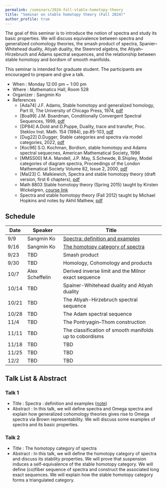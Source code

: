 ```yaml
---
permalink: /seminars/2024-fall-stable-homotopy-theory
title: "Seminar on stable homotopy theory (Fall 2024)"
author_profile: true
---
```


The goal of this seminar is to introduce the notion of spectra and study its basic properties. We will discuss equivalence between spectra and generalized cohomology theories, the smash product of spectra, Spanier–Whitehead duality, Atiyah duality, the Steenrod algebra, the Atiyah–Hirzebruch and Adams spectral sequences, and the relationship between stable homotopy and bordism of smooth manifolds.

This seminar is intended for graduate student. The participants are encouraged to prepare and give a talk.

- When : Monday 12:00 pm ~ 1:00 pm
- Where : Mathematics Hall, Room 528
- Organizer : Sangmin Ko
- References
    - [Ada74] J.F. Adams, Stable homotopy and generalized homology, Part III, The University of Chicago Press, 1974, [pdf](https://people.math.rochester.edu/faculty/doug/otherpapers/Adams-SHGH-latex.pdf)
    - [Boa99] J.M. Boardman, Conditionally Convergent Spectral Sequences, 1999, [pdf](https://hopf.math.purdue.edu/Boardman/ccspseq.pdf)
    - [DP84] A.Dold and D.Puppe, Duality, trace and transfer, Proc. Steklov Inst. Math. 154 (1984), pp.85-103, [pdf](https://www.maths.ed.ac.uk/~v1ranick/papers/doldpup2.pdf)
    - [Dug22] D.Dugger, Stable categories and spectra via model categories, 2022, [pdf](https://pages.uoregon.edu/ddugger/spectra.pdf)
    - [Koc96] S.O. Kochman, Bordism, stable homotopy and Adams spectral sequecnes, American Mathematical Society, 1996
    - [MMSS00] M.A. Mandell, J.P. May, S.Schewde, B.Shipley, Model categories of diagram spectra, Proceedings of the London Mathematical 
    Society Volume 82, Issue 2, 2000, [pdf](http://www.math.uchicago.edu/~may/PAPERS/mmssLMSDec30.pdf)
    - [Mal23] C. Malkiewich, Spectra and stable homotopy theory (draft version, first 6 chapters), [pdf](https://people.math.binghamton.edu/malkiewich/spectra_book_draft.pdf)
    - Math 8803 Stable homotopy theory (Spring 2015) taught by Kirsten Wickelgren, [course link](https://services.math.duke.edu/~kgw/8803_Stable/)
    - Spectra and stable homotopy theory (Fall 2012) taught by Michael Hopkins and notes by Akhil Mathew, [pdf](https://math.uchicago.edu/~amathew/256y.pdf)

    
## Schedule

| Date | Speaker | Title |
| ----- | ------- | ----------- |
| 9/9 | Sangmin Ko | [Spectra: definition and examples](#talk-1)  |
| 9/16 | Sangmin Ko | [The homotopy category of spectra](#talk-2) |
| 9/23 | TBD | Smash product |
| 9/30 | TBD | Homology, Cohomology and products |
| 10/7 | Alex Scheffelin | Derived inverse limit and the Milnor exact sequence |
| 10/14 | TBD | Spainer-Whitehead duality and Atiyah duality |
| 10/21 | TBD | The Atiyah-Hirzebruch spectral sequence |
| 10/28 | TBD | The Adam spectral sequence |
| 11/4 | TBD | The Pontryagin–Thom construction |
| 11/11 | TBD | The classification of smooth manifolds up to cobordisms |
| 11/18 | TBD | TBD |
| 11/25 | TBD | TBD |
| 12/2 | TBD | TBD |




## Talk List & Abstract
### Talk 1
* Title : Spectra : definition and examples ([note](https://smko77.github.io/files/seminar_sh_week1.pdf))
* Abstract : In this talk, we will define spectra and Omega spectra and explain how generalized cohomology theories gives rise to Omega spectra via Brown representability. We will discuss some examples of spectra and its basic properties.

### Talk 2
* Title : The homotopy category of spectra
* Abstract : In this talk, we will define the homotopy category of spectra and discuss its stability properties. We will prove that suspension induces a self-equivalence of the stable homotopy category. We will define (co)fiber sequence of spectra and construct the associated long exact sequences. We will explain how the stable homotopy category forms a triangulated category.
